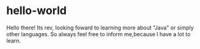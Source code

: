 # hello-world

Hello there!
Its rev, looking foward to learning more about "Java" or simply other languages.
So always feel free to inform me,because I have a lot to learn.

